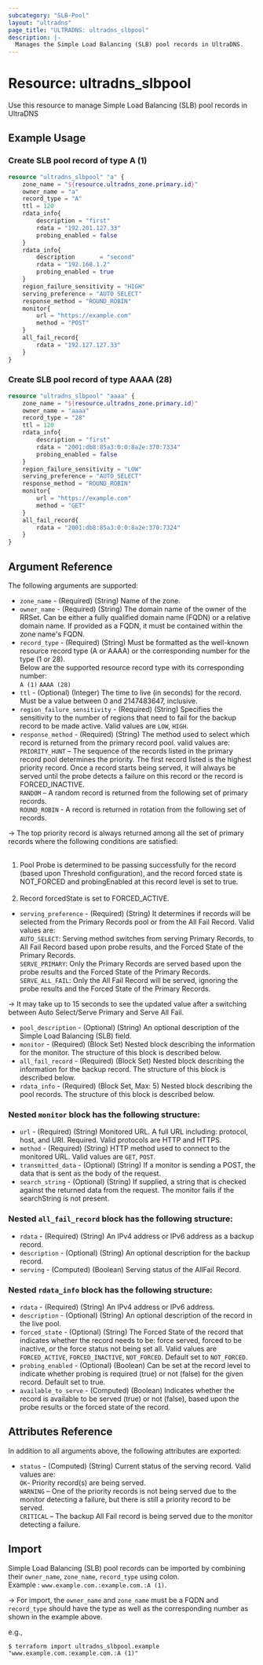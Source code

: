 ```yaml
---
subcategory: "SLB-Pool"
layout: "ultradns"
page_title: "ULTRADNS: ultradns_slbpool"
description: |-
  Manages the Simple Load Balancing (SLB) pool records in UltraDNS.
---
```


# Resource: ultradns_slbpool

Use this resource to manage Simple Load Balancing (SLB) pool records in UltraDNS

## Example Usage

### Create SLB pool record of type A (1)

```terraform
resource "ultradns_slbpool" "a" {
    zone_name = "${resource.ultradns_zone.primary.id}"
    owner_name = "a"
    record_type = "A"
    ttl = 120
    rdata_info{
        description = "first"
        rdata = "192.201.127.33"
        probing_enabled = false
    }
    rdata_info{
        description       = "second"
        rdata = "192.168.1.2"
        probing_enabled = true
    }
    region_failure_sensitivity = "HIGH"
    serving_preference = "AUTO_SELECT"
    response_method = "ROUND_ROBIN"
    monitor{
        url = "https://example.com"
        method = "POST"
    }
    all_fail_record{
        rdata = "192.127.127.33"
    }
}
```

### Create SLB pool record of type AAAA (28)

```terraform
resource "ultradns_slbpool" "aaaa" {
    zone_name = "${resource.ultradns_zone.primary.id}"
    owner_name = "aaaa"
    record_type = "28"
    ttl = 120
    rdata_info{
        description = "first"
        rdata = "2001:db8:85a3:0:0:8a2e:370:7334"
        probing_enabled = false
    }
    region_failure_sensitivity = "LOW"
    serving_preference = "AUTO_SELECT"
    response_method = "ROUND_ROBIN"
    monitor{
        url = "https://example.com"
        method = "GET"
    }
    all_fail_record{
        rdata = "2001:db8:85a3:0:0:8a2e:370:7324"
    }
}
```

## Argument Reference

The following arguments are supported:

* `zone_name` - (Required) (String) Name of the zone.
* `owner_name` - (Required) (String) The domain name of the owner of the RRSet. Can be either a fully qualified domain name (FQDN) or a relative domain name. If provided as a FQDN, it must be contained within the zone name's FQDN.
* `record_type` - (Required) (String) Must be formatted as the well-known resource record type (A or AAAA) or the corresponding number for the type (1 or 28).<br/>
Below are the supported resource record type with its corresponding number:<br/>
`A (1)`
`AAAA (28)`
* `ttl` - (Optional) (Integer) The time to live (in seconds) for the record. Must be a value between 0 and 2147483647, inclusive.
* `region_failure_sensitivity` - (Required) (String) Specifies the sensitivity to the number of regions that need to fail for the backup record to be made active. Valid values are `LOW`, `HIGH`.
* `response_method` - (Required) (String) The method used to select which record is returned from the primary record pool. valid values are:</br>
`PRIORITY_HUNT` – The sequence of the records listed in the primary record pool determines the priority. The first record listed is the highest priority record. Once a record starts being served, it will always be served until the probe detects a failure on this record or the record is FORCED_INACTIVE.</br>
`RANDOM` – A random record is returned from the following set of primary records.</br>
`ROUND_ROBIN` - A record is returned in rotation from the following set of records.


-> The top priority record is always returned among all the set of primary records where the following conditions are satisfied:</br></br>
1)  Pool Probe is determined to be passing successfully for the record (based upon Threshold configuration), and the record forced state is NOT_FORCED and probingEnabled at this record level is set to true.</br></br>
2)  Record forcedState is set to FORCED_ACTIVE.

* `serving_preference` - (Required) (String) It determines if records will be selected from the Primary Records pool or from the All Fail Record. Valid values are:</br>
`AUTO_SELECT`: Serving method switches from serving Primary Records, to All Fail Record based upon probe results, and the Forced State of the Primary Records.</br>
`SERVE_PRIMARY`: Only the Primary Records are served based upon the probe results and the Forced State of the Primary Records.</br>
`SERVE_ALL_FAIL`: Only the All Fail Record will be served, ignoring the probe results and the Forced State of the Primary Records.


-> It may take up to 15 seconds to see the updated value after a switching between Auto Select/Serve Primary and Serve All Fail.


* `pool_description` - (Optional) (String) An optional description of the Simple Load Balancing (SLB) field.
* `monitor` - (Required) (Block Set) Nested block describing the information for the monitor. The structure of this block is described below.
* `all_fail_record` - (Required) (Block Set) Nested block describing the information for the backup record. The structure of this block is described below.
* `rdata_info` - (Required) (Block Set, Max: 5) Nested block describing the pool records. The structure of this block is described below.


### Nested `monitor` block has the following structure:

* `url` - (Required) (String) Monitored URL. A full URL including: protocol, host, and URI. Required.
Valid protocols are HTTP and HTTPS.
* `method` - (Required) (String) HTTP method used to connect to the monitored URL. Valid values are `GET`, `POST`.
* `transmitted_data` - (Optional) (String) If a monitor is sending a POST, the data that is sent as the body of the request.
* `search_string` - (Optional) (String) If supplied, a string that is checked against the returned data from the request. The monitor fails if the searchString is not present.

### Nested `all_fail_record` block has the following structure:

* `rdata` - (Required) (String) An IPv4 address or IPv6 address as a backup record.
* `description` - (Optional) (String) An optional description for the backup record.
* `serving` - (Computed) (Boolean) Serving status of the AllFail Record.

### Nested `rdata_info` block has the following structure:

* `rdata` - (Required) (String) An IPv4 address or IPv6 address.
* `description` - (Optional) (String) An optional description of the record in the live pool.
* `forced_state` - (Optional) (String) The Forced State of the record that indicates whether the record needs to be: force served, forced to be inactive, or the force status not being set all. Valid values are `FORCED_ACTIVE`, `FORCED_INACTIVE`, `NOT_FORCED`. Default set to `NOT_FORCED`.
* `probing_enabled` - (Optional) (Boolean) Can be set at the record level to indicate whether probing is required (true) or not (false) for the given record. Default set to true.
* `available_to_serve` - (Computed) (Boolean) Indicates whether the record is available to be served (true) or not (false), based upon the probe results or the forced state of the record.

## Attributes Reference

In addition to all arguments above, the following attributes are exported:

* `status` - (Computed) (String)  Current status of the serving record. Valid values are:</br>
`OK`- Priority record(s) are being served.</br>
`WARNING` – One of the priority records is not being served due to the monitor detecting a failure, but there is still a priority record to be served.</br>
`CRITICAL` – The backup All Fail record is being served due to the monitor detecting a failure.

## Import

Simple Load Balancing (SLB) pool records can be imported by combining their `owner_name`, `zone_name`, `record_type` using colon.<br/>
Example : `www.example.com.:example.com.:A (1)`.


-> For import, the `owner_name` and `zone_name` must be a FQDN and `record_type` should have the type as well as the corresponding number as shown in the example above.

e.g.,
```
$ terraform import ultradns_slbpool.example "www.example.com.:example.com.:A (1)" 
```